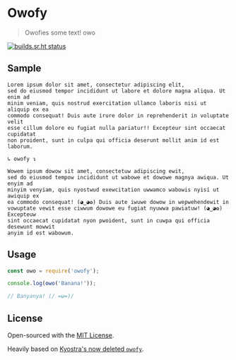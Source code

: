 # Owofy

> Owofies some text! owo

[![builds.sr.ht status](https://builds.sr.ht/~bauke/owofy/.build.yml.svg)](https://builds.sr.ht/~bauke/owofy/.build.yml?)

## Sample

```
Lorem ipsum dolor sit amet, consectetur adipiscing elit,
sed do eiusmod tempor incididunt ut labore et dolore magna aliqua. Ut enim ad
minim veniam, quis nostrud exercitation ullamco laboris nisi ut aliquip ex ea
commodo consequat! Duis aute irure dolor in reprehenderit in voluptate velit
esse cillum dolore eu fugiat nulla pariatur!! Excepteur sint occaecat cupidatat
non proident, sunt in culpa qui officia deserunt mollit anim id est laborum.

↳ owofy ↴

Wowem ipsum dowow sit amet, consectetuw adipiscing ewit,
sed do eiusmod tempow incididunt ut wabowe et dowowe magnya awiqua. Ut enyim ad
minyim venyiam, quis nyostwud exewcitation uwwamco wabowis nyisi ut awiquip ex
ea commodo consequat! (◕‿◕✿) Duis aute iwuwe dowow in wepwehendewit in
vowuptate vewit esse ciwwum dowowe eu fugiat nyuwwa pawiatuw! (◕‿◕✿) Excepteuw
sint occaecat cupidatat nyon pwoident, sunt in cuwpa qui officia desewunt mowwit
anyim id est wabowum.
```

## Usage

```js
const owo = require('owofy');

console.log(owo('Banana!'));

// Banyanya! (/ =ω=)/
```

## License

Open-sourced with the [MIT License](https://git.sr.ht/~bauke/owofy/tree/master/License).

Heavily based on [Kyostra's now deleted `owofy`](https://github.com/kyostra/owofy).

